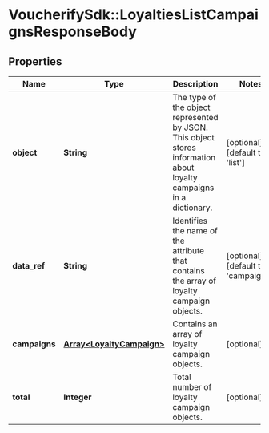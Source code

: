# VoucherifySdk::LoyaltiesListCampaignsResponseBody

## Properties

| Name | Type | Description | Notes |
| ---- | ---- | ----------- | ----- |
| **object** | **String** | The type of the object represented by JSON. This object stores information about loyalty campaigns in a dictionary. | [optional][default to &#39;list&#39;] |
| **data_ref** | **String** | Identifies the name of the attribute that contains the array of loyalty campaign objects. | [optional][default to &#39;campaigns&#39;] |
| **campaigns** | [**Array&lt;LoyaltyCampaign&gt;**](LoyaltyCampaign.md) | Contains an array of loyalty campaign objects. | [optional] |
| **total** | **Integer** | Total number of loyalty campaign objects. | [optional] |

